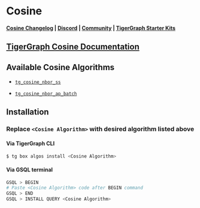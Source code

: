 
# Cosine

#### [Cosine Changelog](https://github.com/tigergraph/gsql-graph-algorithms/blob/master/algorithms/Similarity/cosine/CHANGELOG.md) | [Discord](https://discord.gg/vFbmPyvJJN) | [Community](https://community.tigergraph.com) | [TigerGraph Starter Kits](https://github.com/zrougamed/TigerGraph-Starter-Kits-Parser)

## [TigerGraph Cosine Documentation](https://docs.tigergraph.com/graph-algorithm-library/similarity/cosine-similarity-of-neighborhoods-batch)

## Available Cosine Algorithms 

* [`tg_cosine_nbor_ss`](https://github.com/tigergraph/gsql-graph-algorithms/blob/github_link_fix/algorithms/Similarity/cosine/tg_cosine_nbor_ss.gsql)

* [`tg_cosine_nbor_ap_batch`](https://github.com/tigergraph/gsql-graph-algorithms/blob/github_link_fix/algorithms/Similarity/cosine/tg_cosine_nbor_ap_batch.gsql)

## Installation 

### Replace `<Cosine Algorithm>` with desired algorithm listed above 

#### Via TigerGraph CLI

```bash
$ tg box algos install <Cosine Algorithm>
```

#### Via GSQL terminal

```bash
GSQL > BEGIN
# Paste <Cosine Algorithm> code after BEGIN command
GSQL > END 
GSQL > INSTALL QUERY <Cosine Algorithm>
```

